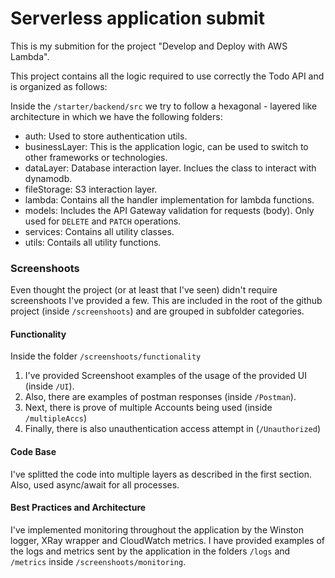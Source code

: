 # Serverless application submit

This is my submition for the project "Develop and Deploy with AWS Lambda".

This project contains all the logic required to use correctly the Todo API and is organized as follows:

Inside the `/starter/backend/src` we try to follow a hexagonal - layered like architecture in which we have the following folders:
  - auth: Used to store authentication utils.
  - businessLayer: This is the application logic, can be used to switch to other frameworks or technologies.
  - dataLayer: Database interaction layer. Inclues the class to interact with dynamodb.
  - fileStorage: S3 interaction layer.
  - lambda: Contains all the handler implementation for lambda functions.
  - models: Includes the API Gateway validation for requests (body). Only used for `DELETE` and `PATCH` operations.
  - services: Contains all utility classes.
  - utils: Contails all utility functions.

### Screenshoots

Even thought the project (or at least that I've seen) didn't require screenshoots I've provided a few. This are included in the root of the github project (inside `/screenshoots`) and are grouped in subfolder categories.

#### Functionality

Inside the folder `/screenshoots/functionality`
1. I've provided Screenshoot examples of the usage of the provided UI (inside `/UI`).
2. Also, there are examples of postman responses (inside `/Postman`).
3. Next, there is prove of multiple Accounts being used (inside `/multipleAccs`)
4. Finally, there is also unauthentication access attempt in (`/Unauthorized`)

#### Code Base

I've splitted the code into multiple layers as described in the first section. Also, used async/await for all processes.

#### Best Practices and Architecture

I've implemented monitoring throughout the application by the Winston logger, XRay wrapper and CloudWatch metrics. I have provided examples of the logs and metrics sent by the application in the folders `/logs` and `/metrics` inside `/screenshoots/monitoring`.

